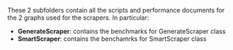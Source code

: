 These 2 subfolders contain all the scripts and performance documents for the 2 graphs used for the scrapers. 
In particular:
* __GenerateScraper__: contains the benchmarks for GenerateScraper class
* __SmartScraper__:  contains the benchamrks for SmartScraper class
